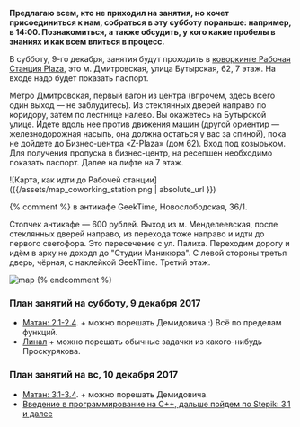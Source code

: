 **Предлагаю всем, кто не приходил на занятия, но хочет присоединиться к нам, собраться в эту субботу пораньше: например, в 14:00. Познакомиться, а также обсудить, у кого какие пробелы в знаниях и как всем влиться в процесс.**

В субботу, 9-го декабря, занятия будут проходить в [коворкинге Рабочая Станция Plaza](http://coworkstation.ru/plaza), это м. Дмитровская, улица Бутырская, 62, 7 этаж. На входе надо будет показать паспорт.

Метро Дмитровская, первый вагон из центра (впрочем, здесь всего один выход — не заблудитесь). Из стеклянных дверей направо по коридору, затем по лестнице налево. Вы окажетесь на Бутырской улице. Идете вдоль нее против движения машин (другой ориентир — железнодорожная насыпь, она должна остаться у вас за спиной), пока не дойдете до Бизнес-центра «Z-Plaza» (дом 62). Вход под козырьком.
Для получения пропуска в бизнес-центр, на ресепшен необходимо показать паспорт.
Далее на лифте на 7 этаж.

![Карта, как идти до Рабочей станции]({{/assets/map_coworking_station.png | absolute_url }})

{% comment %} 
в антикафе GeekTime, Новослободская, 36/1.  

Стопчек антикафе — 600 рублей.
Выход из м. Менделеевская, после стеклянных дверей направо, из перехода тоже направо и идти до первого светофора. Это пересечение с ул. Палиха. Переходим дорогу и идём в арку не доходя до "Студии Маникюра". С левой стороны третья дверь, чёрная, с наклейкой GeekTime. Третий этаж.

![map](https://pp.userapi.com/c622517/v622517522/4ccf2/HijHNyPsegI.jpg)
{% endcomment %}

### План занятий на субботу, 9 декабря 2017
- [Матан: 2.1-2.4](https://stepik.org/course/95/syllabus). + можно порешать Демидовича :) Всё по пределам функций.
- [Линал](https://stepik.org/course/79/syllabus) + можно порешать обычные задачки из какого-нибудь Проскурякова.

### План занятий на вс, 10 декабря 2017
- [Матан: 3.1-3.4](https://stepik.org/course/95/syllabus). + можно порешать Демидовича.
- [Введение в программирование на С++, дальше пойдем по Stepik: 3.1 и далее](https://stepik.org/course/7/syllabus)

